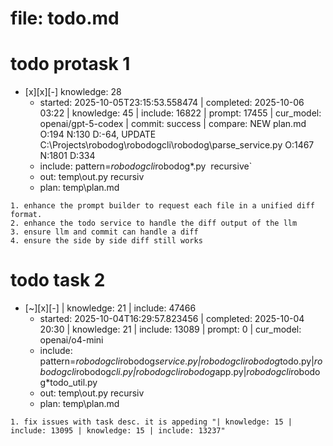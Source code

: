 # file: todo.md


# todo  protask 1
- [x][x][-] knowledge: 28
  - started: 2025-10-05T23:15:53.558474 | completed: 2025-10-06 03:22 | knowledge: 45 | include: 16822 | prompt: 17455 | cur_model: openai/gpt-5-codex | commit: success | compare: NEW plan.md O:194 N:130 D:-64, UPDATE C:\Projects\robodog\robodogcli\robodog\parse_service.py O:1467 N:1801 D:334
  - include: pattern=*robodogcli*robodog*.py  recursive`
  - out: temp\out.py recursiv 
  - plan: temp\plan.md
```knowledge
1. enhance the prompt builder to request each file in a unified diff format.
2. enhance the todo service to handle the diff output of the llm
3. ensure llm and commit can handle a diff
4. ensure the side by side diff still works
``` 



# todo  task 2
- [~][x][-]  | knowledge: 21 | include: 47466
  - started: 2025-10-04T16:29:57.823456 | completed: 2025-10-04 20:30 | knowledge: 21 | include: 13089 | prompt: 0 | cur_model: openai/o4-mini
  - include: pattern=*robodogcli*robodog*service.py|*robodogcli*robodog*todo.py|*robodogcli*robodog*cli.py|*robodogcli*robodog*app.py|*robodogcli*robodog*todo_util.py 
  - out: temp\out.py recursiv 
  - plan: temp\plan.md
```knowledge
1. fix issues with task desc. it is appeding "| knowledge: 15 | include: 13095 | knowledge: 15 | include: 13237"
``` 